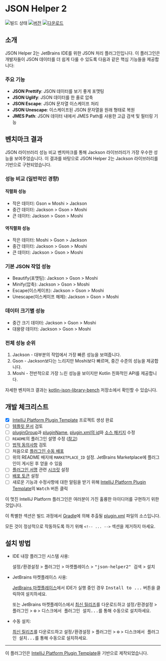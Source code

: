 # JSON Helper 2

![빌드 상태](https://github.com/buYoung/json-helper2/workflows/Build/badge.svg)
[![버전](https://img.shields.io/jetbrains/plugin/v/MARKETPLACE_ID.svg)](https://plugins.jetbrains.com/plugin/MARKETPLACE_ID)
[![다운로드](https://img.shields.io/jetbrains/plugin/d/MARKETPLACE_ID.svg)](https://plugins.jetbrains.com/plugin/MARKETPLACE_ID)

## 소개

JSON Helper 2는 JetBrains IDE를 위한 JSON 처리 플러그인입니다. 이 플러그인은 개발자들이 JSON 데이터를 더 쉽게 다룰 수 있도록 다음과 같은 핵심 기능들을 제공합니다:

### 주요 기능

- **JSON Prettify**: JSON 데이터를 보기 좋게 포맷팅
- **JSON Uglify**: JSON 데이터를 한 줄로 압축
- **JSON Escape**: JSON 문자열 이스케이프 처리
- **JSON Unescape**: 이스케이프된 JSON 문자열을 원래 형태로 복원
- **JMES Path**: JSON 데이터 내에서 JMES Path를 사용한 고급 검색 및 필터링 기능

## 벤치마크 결과

JSON 라이브러리 성능 비교 벤치마크를 통해 Jackson 라이브러리가 가장 우수한 성능을 보여주었습니다. 이 결과를 바탕으로 JSON Helper 2는 Jackson 라이브러리를 기반으로 구현되었습니다.

### 성능 비교 (일반적인 경향)

#### 직렬화 성능
- 작은 데이터: Gson ≈ Moshi > Jackson
- 중간 데이터: Jackson > Gson > Moshi
- 큰 데이터: Jackson > Gson > Moshi

#### 역직렬화 성능
- 작은 데이터: Moshi > Gson > Jackson
- 중간 데이터: Jackson > Gson > Moshi
- 큰 데이터: Jackson > Gson > Moshi

### 기본 JSON 작업 성능
- Beautify(포맷팅): Jackson > Gson > Moshi
- Minify(압축): Jackson > Gson > Moshi
- Escape(이스케이프): Jackson > Gson > Moshi
- Unescape(이스케이프 해제): Jackson > Gson > Moshi

### 데이터 크기별 성능
- 중간 크기 데이터: Jackson > Gson > Moshi
- 대용량 데이터: Jackson > Gson > Moshi

### 전체 성능 순위
1. Jackson - 대부분의 작업에서 가장 빠른 성능을 보여줍니다.
2. Gson - Jackson보다는 느리지만 Moshi보다 빠르며, 중간 수준의 성능을 제공합니다.
3. Moshi - 전반적으로 가장 느린 성능을 보이지만 Kotlin 친화적인 API를 제공합니다.

자세한 벤치마크 결과는 [kotlin-json-library-bench](https://github.com/buYoung/kotlin-json-library-bench) 저장소에서 확인할 수 있습니다.

## 개발 체크리스트
- [x] [IntelliJ Platform Plugin Template][template] 프로젝트 생성 완료
- [ ] [템플릿 문서][template] 검토
- [ ] [pluginGroup](./gradle.properties)과 [pluginName](./gradle.properties), [plugin.xml의 id](./src/main/resources/META-INF/plugin.xml)와 [소스 패키지](./src/main/kotlin) 수정
- [ ] `README`의 플러그인 설명 수정 ([참고][docs:plugin-description])
- [ ] [법적 동의사항](https://plugins.jetbrains.com/docs/marketplace/legal-agreements.html?from=IJPluginTemplate) 검토
- [ ] 처음으로 [플러그인 수동 배포](https://plugins.jetbrains.com/docs/intellij/publishing-plugin.html?from=IJPluginTemplate)
- [ ] 위의 README 배지에 `MARKETPLACE_ID` 설정. JetBrains Marketplace에 플러그인이 게시된 후 얻을 수 있음
- [ ] [플러그인 서명](https://plugins.jetbrains.com/docs/intellij/plugin-signing.html?from=IJPluginTemplate) 관련 [시크릿](https://github.com/JetBrains/intellij-platform-plugin-template#environment-variables) 설정
- [ ] [배포 토큰](https://plugins.jetbrains.com/docs/marketplace/plugin-upload.html?from=IJPluginTemplate) 설정
- [ ] 새로운 기능과 수정사항에 대한 알림을 받기 위해 [IntelliJ Platform Plugin Template][template]의 <kbd>Watch</kbd> 버튼 클릭

<!-- Plugin description -->
이 멋진 IntelliJ Platform 플러그인은 여러분이 가진 훌륭한 아이디어를 구현하기 위한 것입니다.

이 특별한 섹션은 빌드 과정에서 [Gradle](/build.gradle.kts)에 의해 추출될 [plugin.xml](/src/main/resources/META-INF/plugin.xml) 파일의 소스입니다.

모든 것이 정상적으로 작동하도록 하기 위해 `<!-- ... -->` 섹션을 제거하지 마세요.
<!-- Plugin description end -->

## 설치 방법

- IDE 내장 플러그인 시스템 사용:
  
  <kbd>설정/환경설정</kbd> > <kbd>플러그인</kbd> > <kbd>마켓플레이스</kbd> > <kbd>"json-helper2" 검색</kbd> >
  <kbd>설치</kbd>
  
- JetBrains 마켓플레이스 사용:

  [JetBrains 마켓플레이스](https://plugins.jetbrains.com/plugin/MARKETPLACE_ID)에서 IDE가 실행 중인 경우 <kbd>Install to ...</kbd> 버튼을 클릭하여 설치하세요.

  또는 JetBrains 마켓플레이스에서 [최신 릴리즈](https://plugins.jetbrains.com/plugin/MARKETPLACE_ID/versions)를 다운로드하고
  <kbd>설정/환경설정</kbd> > <kbd>플러그인</kbd> > <kbd>⚙️</kbd> > <kbd>디스크에서 플러그인 설치...</kbd>를 통해 수동으로 설치하세요.

- 수동 설치:

  [최신 릴리즈](https://github.com/buYoung/json-helper2/releases/latest)를 다운로드하고
  <kbd>설정/환경설정</kbd> > <kbd>플러그인</kbd> > <kbd>⚙️</kbd> > <kbd>디스크에서 플러그인 설치...</kbd>를 통해 수동으로 설치하세요.


---
이 플러그인은 [IntelliJ Platform Plugin Template][template]을 기반으로 제작되었습니다.

[template]: https://github.com/JetBrains/intellij-platform-plugin-template
[docs:plugin-description]: https://plugins.jetbrains.com/docs/intellij/plugin-user-experience.html#plugin-description-and-presentation
